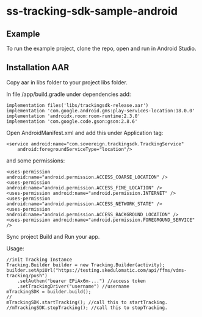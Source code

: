 # ss-tracking-sdk-sample-android

## Example
To run the example project, clone the repo, open and run in Android Studio.

## Installation AAR
Copy aar in libs folder to your project libs folder.

In file /app/build.gradle under dependencies add:

    implementation files('libs/trackingsdk-release.aar')
    implementation 'com.google.android.gms:play-services-location:18.0.0'
    implementation 'androidx.room:room-runtime:2.3.0'
    implementation 'com.google.code.gson:gson:2.8.6'
    
Open AndroidManifest.xml and add this under Application tag:

    <service android:name="com.sovereign.trackingsdk.TrackingService"
        android:foregroundServiceType="location"/>
        
and some permissions:

    <uses-permission android:name="android.permission.ACCESS_COARSE_LOCATION" />
    <uses-permission android:name="android.permission.ACCESS_FINE_LOCATION" />
    <uses-permission android:name="android.permission.INTERNET" />
    <uses-permission android:name="android.permission.ACCESS_NETWORK_STATE" />
    <uses-permission android:name="android.permission.ACCESS_BACKGROUND_LOCATION" />
    <uses-permission android:name="android.permission.FOREGROUND_SERVICE" />

Sync project
Build and Run your app.

Usage:

    //init Tracking Instance
    Tracking.Builder builder = new Tracking.Builder(activity);
    builder.setApiUrl("https://testing.skedulomatic.com/api/ffms/vdms-tracking/push")
        .setAuthen("bearer EPiAx6m-...") //access token
        .setTrackingDriver("username") //username
    mTrackingSDK = builder.build();
    //
    mTrackingSDK.startTracking(); //call this to startTracking.
    //mTrackingSDK.stopTracking(); //call this to stopTracking.
